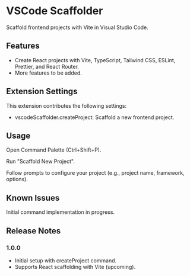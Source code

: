 # VSCode Scaffolder

Scaffold frontend projects with Vite in Visual Studio Code.

## Features

- Create React projects with Vite, TypeScript, Tailwind CSS, ESLint, Prettier, and React Router.
- More features to be added.

## Extension Settings

This extension contributes the following settings:

- vscodeScaffolder.createProject: Scaffold a new frontend project.


## Usage

Open Command Palette (Ctrl+Shift+P).



Run "Scaffold New Project".



Follow prompts to configure your project (e.g., project name, framework, options).

## Known Issues

Initial command implementation in progress.

## Release Notes

### 1.0.0

- Initial setup with createProject command.
- Supports React scaffolding with Vite (upcoming).


